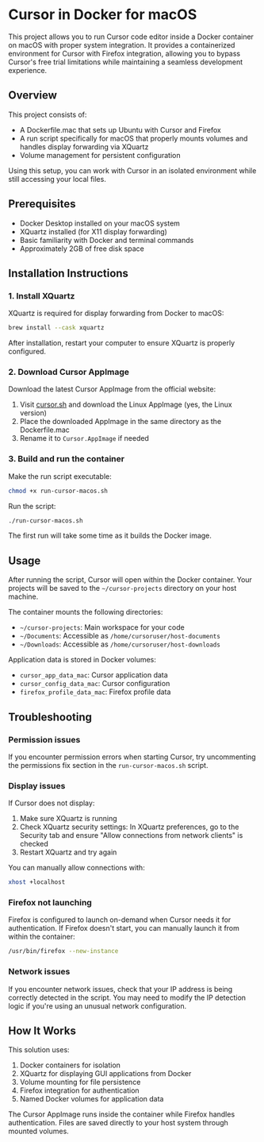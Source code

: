 # Cursor in Docker for macOS

This project allows you to run Cursor code editor inside a Docker container on macOS with proper system integration. It provides a containerized environment for Cursor with Firefox integration, allowing you to bypass Cursor's free trial limitations while maintaining a seamless development experience.

## Overview

This project consists of:
- A Dockerfile.mac that sets up Ubuntu with Cursor and Firefox
- A run script specifically for macOS that properly mounts volumes and handles display forwarding via XQuartz
- Volume management for persistent configuration

Using this setup, you can work with Cursor in an isolated environment while still accessing your local files.

## Prerequisites

- Docker Desktop installed on your macOS system
- XQuartz installed (for X11 display forwarding)
- Basic familiarity with Docker and terminal commands
- Approximately 2GB of free disk space

## Installation Instructions

### 1. Install XQuartz

XQuartz is required for display forwarding from Docker to macOS:

```bash
brew install --cask xquartz
```

After installation, restart your computer to ensure XQuartz is properly configured.

### 2. Download Cursor AppImage

Download the latest Cursor AppImage from the official website:

1. Visit [cursor.sh](https://cursor.sh) and download the Linux AppImage (yes, the Linux version)
2. Place the downloaded AppImage in the same directory as the Dockerfile.mac
3. Rename it to `Cursor.AppImage` if needed

### 3. Build and run the container

Make the run script executable:

```bash
chmod +x run-cursor-macos.sh
```

Run the script:

```bash
./run-cursor-macos.sh
```

The first run will take some time as it builds the Docker image.

## Usage

After running the script, Cursor will open within the Docker container. Your projects will be saved to the `~/cursor-projects` directory on your host machine.

The container mounts the following directories:
- `~/cursor-projects`: Main workspace for your code
- `~/Documents`: Accessible as `/home/cursoruser/host-documents`
- `~/Downloads`: Accessible as `/home/cursoruser/host-downloads`

Application data is stored in Docker volumes:
- `cursor_app_data_mac`: Cursor application data
- `cursor_config_data_mac`: Cursor configuration
- `firefox_profile_data_mac`: Firefox profile data

## Troubleshooting

### Permission issues

If you encounter permission errors when starting Cursor, try uncommenting the permissions fix section in the `run-cursor-macos.sh` script.

### Display issues

If Cursor does not display:
1. Make sure XQuartz is running
2. Check XQuartz security settings: In XQuartz preferences, go to the Security tab and ensure "Allow connections from network clients" is checked
3. Restart XQuartz and try again

You can manually allow connections with:

```bash
xhost +localhost
```

### Firefox not launching

Firefox is configured to launch on-demand when Cursor needs it for authentication. If Firefox doesn't start, you can manually launch it from within the container:

```bash
/usr/bin/firefox --new-instance
```

### Network issues

If you encounter network issues, check that your IP address is being correctly detected in the script. You may need to modify the IP detection logic if you're using an unusual network configuration.

## How It Works

This solution uses:

1. Docker containers for isolation
2. XQuartz for displaying GUI applications from Docker
3. Volume mounting for file persistence
4. Firefox integration for authentication
5. Named Docker volumes for application data

The Cursor AppImage runs inside the container while Firefox handles authentication. Files are saved directly to your host system through mounted volumes.